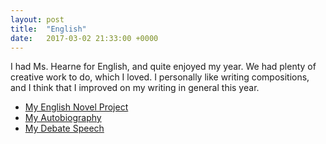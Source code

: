 ```yaml
---
layout: post
title:  "English"
date:   2017-03-02 21:33:00 +0000
---
```

<html>
  <body>
    <p>I had Ms. Hearne for English, and quite enjoyed my year. We had plenty of creative work to do, which I loved. I personally like writing compositions, and I think that I improved on my writing in general this year.</p>
      <ul>
        <li><a href="https://docs.google.com/document/d/1xi4z8Dc8DXILBGtENt0G04-RIH-nixHxD4TrdduRdws/pub?embedded=true" target="_blank">My English Novel Project</a></li>
        <li><a href="https://docs.google.com/document/d/1iLXLUsmnAp0hamVry7vfDf2q0ksYx2c2lE6kkXGEIR0/pub?embedded=true" target="_blank">My Autobiography</a></li>
        <li><a href="https://docs.google.com/document/d/162Ly3TJVNX9mefZTIhrcY2rgqJ2EXqkBef9k17bpR2U/pub?embedded=true" target="_blank">My Debate Speech</a></li> 
      </ul>
  </body>
<html>
